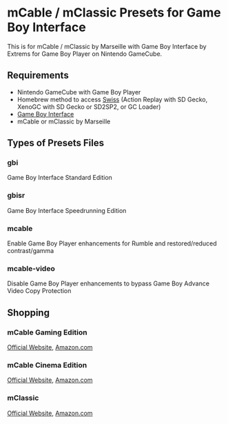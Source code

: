 # mCable / mClassic Presets for Game Boy Interface
This is for mCable / mClassic by Marseille with Game Boy Interface by Extrems for Game Boy Player on Nintendo GameCube.

## Requirements
- Nintendo GameCube with Game Boy Player
- Homebrew method to access [Swiss](https://www.gc-forever.com/wiki/index.php?title=Swiss) (Action Replay with SD Gecko, XenoGC with SD Gecko or SD2SP2, or GC Loader)
- [Game Boy Interface](https://www.gc-forever.com/wiki/index.php?title=Game_Boy_Interface)
- mCable or mClassic by Marseille

## Types of Presets Files
### gbi
Game Boy Interface Standard Edition

### gbisr
Game Boy Interface Speedrunning Edition

### mcable
Enable Game Boy Player enhancements for Rumble and restored/reduced contrast/gamma

### mcable-video
Disable Game Boy Player enhancements to bypass Game Boy Advance Video Copy Protection

## Shopping
### mCable Gaming Edition
[Official Website](http://w.zube.me/21236dc), [Amazon.com](https://www.amazon.com/dp/B075M8ZWMY)

### mCable Cinema Edition
[Official Website](http://w.zube.me/21236dc), [Amazon.com](https://www.amazon.com/dp/B01LZ3AZ1W)

### mClassic
[Official Website](http://w.zube.me/21236dc), [Amazon.com](https://www.amazon.com/dp/B07X6KDQ98)
